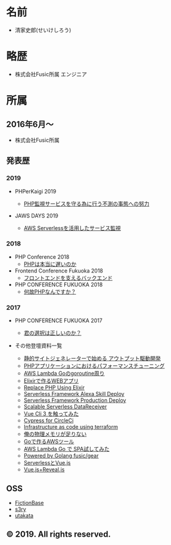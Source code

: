 # 名前
- 清家史郎(せいけしろう)

# 略歴

- 株式会社Fusic所属 エンジニア

# 所属

## 2016年6月〜
- 株式会社Fusic所属

## 発表歴

### 2019

- PHPerKaigi 2019
    - [PHP監視サービスを守る為に行う不測の事態への努力](https://slide.seike460.com/slides/phperkaigi2019#/)

- JAWS DAYS 2019
    - [AWS Serverlessを活用したサービス監視](https://slide.seike460.com/slides/jawsdays2019#/)

### 2018

- PHP Conference 2018
    - [PHPは本当に遅いのか](https://slide.seike460.com/slides/phpcon2018#/)
- Frontend Conference Fukuoka 2018
    - [フロントエンドを支えるバックエンド](https://slide.seike460.com/slides/fec_fukuoka2018#/)
- PHP CONFERENCE FUKUOKA 2018
    - [何故PHPなんですか？](https://slide.seike460.com/slides/php-conference-fukuoka-2018#/)

### 2017

- PHP CONFERENCE FUKUOKA 2017
    - [君の選択は正しいのか？](https://speakerdeck.com/seike460/jun-falsexuan-ze-hazheng-siifalseka)

- その他登壇資料一覧
    - [静的サイトジェネレーターで始める アウトプット駆動開発](https://slide.seike460.com/slides/v_fukuoka2#/)
    - [PHPアプリケーションにおけるパフォーマンスチューニング](https://slide.seike460.com/slides/pronama55#/)
    - [AWS Lambda Goのgoroutine周り](https://slide.seike460.com/slides/fukuokago12#/)
    - [Elixirで作るWEBアプリ](https://slide.seike460.com/slides/remosta2#/)
    - [Replace PHP Using Elixir](https://slide.seike460.com/slides/edayfuk2018Autumn#/)
    - [Serverless Framework Alexa Skill Deploy](https://slide.seike460.com/slides/AlexaSalonSpecialFusic#/)
    - [Serverless Framework Production Deploy](https://slide.seike460.com/slides/serverlessfukuoka2#/)
    - [Scalable Serverless DataReceiver](https://slide.seike460.com/slides/serverlessfukuoka3#/)
    - [Vue Cli 3 を触ってみた](https://slide.seike460.com/slides/fukuokajs6#/)
    - [Cypress for CircleCi](https://slide.seike460.com/slides/chibi_developer11#/)
    - [Infrastructure as code using terraform](https://slide.seike460.com/slides/kixs8#/)
    - [俺の物理メモリが足りない](https://slide.seike460.com/slides/chibi_developer9#/)
    - [Goで作るAWSツール](https://slide.seike460.com/slides/jaws_ug_fukuoka6#/)
    - [AWS Lambda Go で SPA試してみた](https://slide.seike460.com/slides/fukuokago10#/)
    - [Powered by Golang fusic/gear](https://slide.seike460.com/slides/fukuokago11#/)
    - [ServerlessとVue.js](https://slide.seike460.com/slides/v_fukuoka1#/)
    - [Vue.js+Reveal.js](https://slide.seike460.com/slides/fukuokajs4#/)

## OSS
- [FictionBase](https://github.com/fictionbase/fictionbase)
- [s3ry](https://github.com/seike460/s3ry)
- [utakata](https://github.com/seike460/utakata)

## © 2019. All rights reserved.
